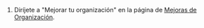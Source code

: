 1. Diríjete a "Mejorar tu organización" en la página de [Mejoras de Organización](https://education.github.com/toolbox/offers/github-org-upgrades).

